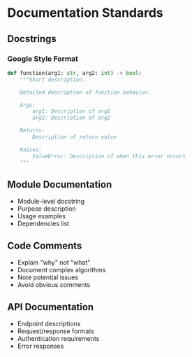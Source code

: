 # Documentation Standards

## Docstrings
### Google Style Format
```python
def function(arg1: str, arg2: int) -> bool:
    """Short description.

    Detailed description of function behavior.

    Args:
        arg1: Description of arg1
        arg2: Description of arg2

    Returns:
        Description of return value

    Raises:
        ValueError: Description of when this error occurs
    """
```

## Module Documentation
- Module-level docstring
- Purpose description
- Usage examples
- Dependencies list

## Code Comments
- Explain "why" not "what"
- Document complex algorithms
- Note potential issues
- Avoid obvious comments

## API Documentation
- Endpoint descriptions
- Request/response formats
- Authentication requirements
- Error responses

